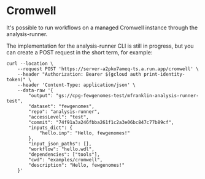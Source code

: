 # Cromwell

It's possible to run workflows on a managed Cromwell instance
through the analysis-runner.

The implementation for the analysis-runner CLI is still in progress,
but you can create a POST request in the short term, for example:

```shell
curl --location \
    --request POST 'https://server-a2pko7ameq-ts.a.run.app/cromwell' \
    --header "Authorization: Bearer $(gcloud auth print-identity-token)" \
    --header 'Content-Type: application/json' \
    --data-raw '{
        "output": "gs://cpg-fewgenomes-test/mfranklin-analysis-runner-test",
        "dataset": "fewgenomes",
        "repo": "analysis-runner",
        "accessLevel": "test",
        "commit": "74f91a3a246fbba261f1c2a3e06bc847c77b89cf",
        "inputs_dict": {
            "hello.inp": "Hello, fewgenomes!"
        },
        "input_json_paths": [],
        "workflow": "hello.wdl",
        "dependencies": ["tools"],
        "cwd": "examples/cromwell",
        "description": "Hello, fewgenomes!"
    }'
```
